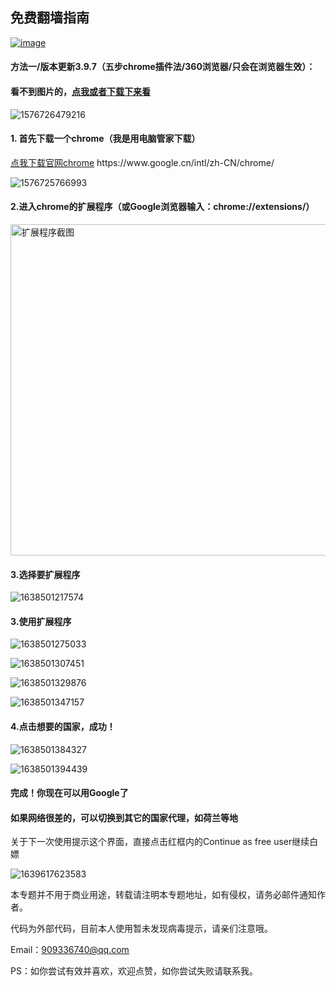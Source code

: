 ## 免费翻墙指南

[![image](https://img.shields.io/badge/Browser-chrome-deepgreen.svg)](https://www.google.cn/intl/zh-CN/chrome/)



#### 方法一/版本更新3.9.7（五步chrome插件法/360浏览器/只会在浏览器生效）：

#### 看不到图片的，<a href='https://github.com/ben1234560/OverTheWall/blob/master/README%EF%BC%88%E7%9C%8B%E4%B8%8D%E5%88%B0%E5%9B%BE%E7%89%87%E7%9C%8B%E8%BF%99%E4%B8%AA%E6%88%96%E8%80%85%E4%B8%8B%E8%BD%BD%EF%BC%89.pdf'>点我或者下载下来看</a>

![1576726479216](assets/1576726479216.png)

#### 1. 首先下载一个chrome（我是用电脑管家下载）

<p><a href='https://www.google.cn/intl/zh-CN/chrome/'>点我下载官网chrome</a>  https://www.google.cn/intl/zh-CN/chrome/

![1576725766993](assets/1576725766993.png)

#### 2.进入chrome的扩展程序（或Google浏览器输入：chrome://extensions/）

<img src="assets/1576726340805.png" alt="扩展程序截图" title="扩展程序截图" width="600"  height = "530" />



#### 3.选择要扩展程序

![1638501217574](assets/1638501217574.png)

#### 3.使用扩展程序

![1638501275033](assets/1638501275033.png)

![1638501307451](assets/1638501307451.png)

![1638501329876](assets/1638501329876.png)

![1638501347157](assets/1638501347157.png)



#### 4.点击想要的国家，成功！

![1638501384327](assets/1638501384327.png)

![1638501394439](assets/1638501394439.png)

#### 完成！你现在可以用Google了

#### 如果网络很差的，可以切换到其它的国家代理，如荷兰等地

关于下一次使用提示这个界面，直接点击红框内的Continue as free user继续白嫖

![1639617623583](assets/1639617623583.png)

本专题并不用于商业用途，转载请注明本专题地址，如有侵权，请务必邮件通知作者。

代码为外部代码，目前本人使用暂未发现病毒提示，请亲们注意哦。

Email：909336740@qq.com

PS：如你尝试有效并喜欢，欢迎点赞，如你尝试失败请联系我。

